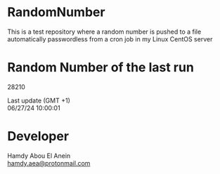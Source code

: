 # RandomNumber    
This is a test repository where a random number is pushed to a file automatically passwordless from a cron job in my Linux CentOS server    
# Random Number of the last run   
28210
      
Last update (GMT +1)    
06/27/24 10:00:01
# Developer    
Hamdy Abou El Anein   
hamdy.aea@protonmail.com
